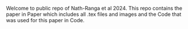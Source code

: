 Welcome to public repo of Nath-Ranga et al 2024.
This repo contains the paper in Paper which includes all .tex files and images and the Code that was used for this paper in Code.

